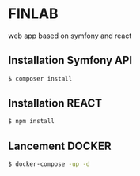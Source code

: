 # FINLAB
web app based on symfony and react

## Installation Symfony API

```bash
$ composer install
```


## Installation REACT

```bash
$ npm install
```
## Lancement DOCKER

```bash
$ docker-compose -up -d
```
